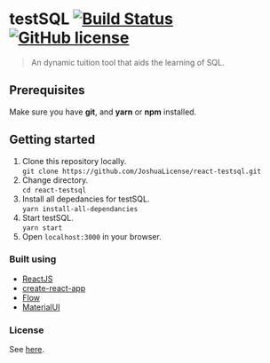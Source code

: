 # testSQL [![Build Status](https://travis-ci.org/JoshuaLicense/react-testsql.svg?branch=master)](https://travis-ci.org/JoshuaLicense/react-testsql) [![GitHub license](https://img.shields.io/badge/license-MIT-blue.svg?style=flat-square)](https://github.com/your/your-project/blob/master/LICENSE)
> An dynamic tuition tool that aids the learning of SQL.

## Prerequisites
Make sure you have **git**, and **yarn** or **npm** installed.

## Getting started
1. Clone this repository locally.  
`git clone https://github.com/JoshuaLicense/react-testsql.git`
1. Change directory.  
`cd react-testsql`
1. Install all depedancies for testSQL.  
`yarn install-all-dependancies`
1. Start testSQL.  
`yarn start`
1. Open `localhost:3000` in your browser.

### Built using
- [ReactJS](https://github.com/facebook/react/)
- [create-react-app](https://github.com/facebook/create-react-app)
- [Flow](https://github.com/facebook/flow)
- [MaterialUI](https://github.com/mui-org/material-ui)

### License
See [here](https://github.com/JoshuaLicense/react-testsql/blob/master/LICENSE).